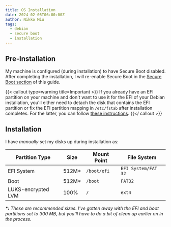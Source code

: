 ```yaml
---
title: OS Installation
date: 2024-02-05T06:00:00Z
author: Nikko Miu
tags:
  - debian
  - secure boot
  - installation
---
```


## Pre-Installation

My machine is configured (during installation) to have Secure Boot disabled. After completing the installation, I will
re-enable Secure Boot in the [Secure Boot section](../1-secure-boot.md) of this guide.

{{< callout type=warning title=Important >}}
If you already have an EFI partition on your machine and don't want to use it for the EFI of your
Debian installation, you'll either need to detach the disk that contains the EFI partition or fix the EFI partition
mapping in `/etc/fstab` after installation completes. For the latter, you can follow
[these instructions](../troubleshooting.md#fix-efi-partition-mapping).
{{</ callout >}}

## Installation

I have _manually_ set my disks up during installation as:

| Partition Type     | Size   | Mount Point | File System         |
| ------------------ | ------ | ----------- | ------------------- |
| EFI System         | 512M\* | `/boot/efi` | `EFI System/FAT 32` |
| Boot               | 512M\* | `/boot`     | `FAT32`             |
| LUKS-encrypted LVM | 100%   | `/`         | `ext4`              |

_**\*:** These are recommended sizes. I've gotten away with the EFI and boot partitions set to 300 MB, but you'll have to
do a bit of clean up earlier on in the process._
